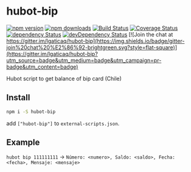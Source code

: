 # hubot-bip

[![npm version](https://img.shields.io/npm/v/hubot-bip.svg?style=flat-square)](https://www.npmjs.com/package/hubot-bip)
[![npm downloads](https://img.shields.io/npm/dm/hubot-bip.svg?style=flat-square)](https://www.npmjs.com/package/hubot-bip)
[![Build Status](https://img.shields.io/travis/lgaticaq/hubot-bip.svg?style=flat-square)](https://travis-ci.org/lgaticaq/hubot-bip)
[![Coverage Status](https://img.shields.io/coveralls/lgaticaq/hubot-bip/master.svg?style=flat-square)](https://coveralls.io/github/lgaticaq/hubot-bip?branch=master)
[![dependency Status](https://img.shields.io/david/lgaticaq/hubot-bip.svg?style=flat-square)](https://david-dm.org/lgaticaq/hubot-bip#info=dependencies)
[![devDependency Status](https://img.shields.io/david/dev/lgaticaq/hubot-bip.svg?style=flat-square)](https://david-dm.org/lgaticaq/hubot-bip#info=devDependencies)
[![Join the chat at https://gitter.im/lgaticaq/hubot-bip](https://img.shields.io/badge/gitter-join%20chat%20%E2%86%92-brightgreen.svg?style=flat-square)](https://gitter.im/lgaticaq/hubot-bip?utm_source=badge&utm_medium=badge&utm_campaign=pr-badge&utm_content=badge)

Hubot script to get balance of bip card (Chile)

## Install
```bash
npm i -S hubot-bip
```

add `["hubot-bip"]` to `external-scripts.json`.

## Example
`hubot bip 111111111` -> `Número: <numero>, Saldo: <saldo>, Fecha: <fecha>, Mensaje: <mensaje>`

